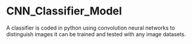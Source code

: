 # CNN_Classifier_Model
A classifier is coded in python using convolution neural networks to distinguish images
it can be trained and tested with any image datasets.
